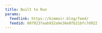 ```yaml
---
title: Built to Run
params:
  feedlink: https://kimmoir.blog/feed/
  feedid: 0079237aab932a9e38e8fb21bfc7d922
---
```

